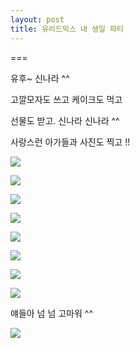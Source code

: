 ```yaml
---
layout: post
title: 유리드믹스 내 생일 파티
---
```

===

유후~ 신나라 ^^

고깔모자도 쓰고 케이크도 먹고

선물도 받고. 신나라 신나라 ^^

사랑스런 아가들과 사진도 찍고 !!

![](https://dl.dropboxusercontent.com/u/9792864/141117%20%EC%9C%A0%EB%A6%AC%EB%93%9C%EB%AF%B9%EC%8A%A4%20%EB%82%B4%20%EC%83%9D%EC%9D%BC%20%ED%8C%8C%ED%8B%B0/IMG_2450.JPG)


![](https://dl.dropboxusercontent.com/u/9792864/141117%20%EC%9C%A0%EB%A6%AC%EB%93%9C%EB%AF%B9%EC%8A%A4%20%EB%82%B4%20%EC%83%9D%EC%9D%BC%20%ED%8C%8C%ED%8B%B0/IMG_2451.JPG)


![](https://dl.dropboxusercontent.com/u/9792864/141117%20%EC%9C%A0%EB%A6%AC%EB%93%9C%EB%AF%B9%EC%8A%A4%20%EB%82%B4%20%EC%83%9D%EC%9D%BC%20%ED%8C%8C%ED%8B%B0/IMG_2453.JPG)


![](https://dl.dropboxusercontent.com/u/9792864/141117%20%EC%9C%A0%EB%A6%AC%EB%93%9C%EB%AF%B9%EC%8A%A4%20%EB%82%B4%20%EC%83%9D%EC%9D%BC%20%ED%8C%8C%ED%8B%B0/IMG_2455.JPG)


![](https://dl.dropboxusercontent.com/u/9792864/141117%20%EC%9C%A0%EB%A6%AC%EB%93%9C%EB%AF%B9%EC%8A%A4%20%EB%82%B4%20%EC%83%9D%EC%9D%BC%20%ED%8C%8C%ED%8B%B0/IMG_2458.JPG)


![](https://dl.dropboxusercontent.com/u/9792864/141117%20%EC%9C%A0%EB%A6%AC%EB%93%9C%EB%AF%B9%EC%8A%A4%20%EB%82%B4%20%EC%83%9D%EC%9D%BC%20%ED%8C%8C%ED%8B%B0/IMG_2460.JPG)


![](https://dl.dropboxusercontent.com/u/9792864/141117%20%EC%9C%A0%EB%A6%AC%EB%93%9C%EB%AF%B9%EC%8A%A4%20%EB%82%B4%20%EC%83%9D%EC%9D%BC%20%ED%8C%8C%ED%8B%B0/IMG_2466.JPG)


![](https://dl.dropboxusercontent.com/u/9792864/141117%20%EC%9C%A0%EB%A6%AC%EB%93%9C%EB%AF%B9%EC%8A%A4%20%EB%82%B4%20%EC%83%9D%EC%9D%BC%20%ED%8C%8C%ED%8B%B0/IMG_2468.JPG)



얘들아 넘 넘 고마워 ^^

![](http://cfile21.uf.tistory.com/image/2527414A528570D81D2B1B)
